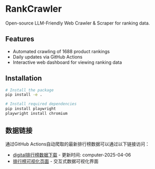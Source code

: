 # RankCrawler

Open-source LLM-Friendly Web Crawler & Scraper for ranking data.

## Features

- Automated crawling of 1688 product rankings
- Daily updates via GitHub Actions
- Interactive web dashboard for viewing ranking data

## Installation

```bash
# Install the package
pip install -e .

# Install required dependencies
pip install playwright
playwright install chromium
```

## 数据链接

通过GitHub Actions自动爬取的最新排行榜数据可以通过以下链接访问：

- [digital排行榜数据下载](https://github.com/chenjy16/RankCrawler/blob/main/data/1688/digital_computer_2025-04-06.json) - 更新时间: computer-2025-04-06
- [排行榜可视化页面](https://chenjy16.github.io/RankCrawler/1688_rankings.html) - 交互式数据可视化界面







